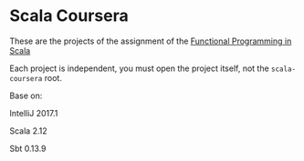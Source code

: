 # Scala Coursera

These are the projects of the assignment of the [Functional Programming in Scala](https://www.coursera.org/learn/progfun1/home/welcome)

Each project is independent, you must open the project itself, not the `scala-coursera` root.

Base on:

IntelliJ 2017.1

Scala 2.12

Sbt 0.13.9
